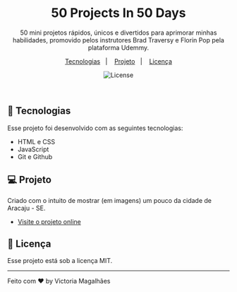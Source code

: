 <h1 align="center">50 Projects In 50 Days</h1>

<p align="center">
50 mini projetos rápidos, únicos e divertidos para aprimorar minhas habilidades, promovido pelos instrutores Brad Traversy e Florin Pop pela plataforma Udemmy. <br/>
</p>

<p align="center">
  <a href="#-tecnologias">Tecnologias</a>&nbsp;&nbsp;&nbsp;|&nbsp;&nbsp;&nbsp;
  <a href="#-projeto">Projeto</a>&nbsp;&nbsp;&nbsp;|&nbsp;&nbsp;&nbsp;
  <a href="#memo-licença">Licença</a>
</p>

<p align="center">
  <img alt="License" src="https://img.shields.io/static/v1?label=license&message=MIT&color=49AA26&labelColor=000000">
</p>

<br>

## 🚀 Tecnologias

Esse projeto foi desenvolvido com as seguintes tecnologias:

- HTML e CSS
- JavaScript
- Git e Github

## 💻 Projeto

Criado com o intuito de mostrar (em imagens) um pouco da cidade de Aracaju - SE.

- [Visite o projeto online](https://victoriamagalhaes.github.io/desafio-nlwSetup/)

## :memo: Licença

Esse projeto está sob a licença MIT.

---

Feito com ♥ by Victoria Magalhães
